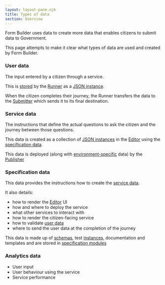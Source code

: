 ```yaml
---
layout: layout-pane.njk
title: Types of data
section: Overview
---
```


Form Builder uses data to create more data that enables citizens to submit data to Government.

This page attempts to make it clear what types of data are used and created by Form Builder.


### User data

The input entered by a citizen through a service.

This is [stored](/overview/storage#user-data) by the [Runner](/process/runner) as a [JSON instance](/glossay#instance).

When the citizen completes their journey, the Runner transfers the data to the [Submitter](/process/sunmitter) which sends it to its final destination.


### Service data

The instructions that define the actual questions to ask the citizen and the journey between those questions.

This data is created as a collection of [JSON instances](/glossay#instance) in the [Editor](/process/editor) using the [specification data](#specification-data).

This data is deployed (along with [environment-specific](/glossary#environemnt) data) by the [Publisher](/process/publisher)


### Specification data

This data provides the instructions how to create the [service data](#service-data).

It also details:

  - how to render the [Editor](/process/editor) UI
  - how and where to deploy the service
  - what other services to interact with
  - how to render the citizen-facing service
  - how to validate [user data](#user-data)
  - where to send the user data at the completion of the journey

This data is made up of [schemas](/glossary#schema), test [instances](/glossary#instance), documentation and templates and are stored in [specification modules](/overview/storage#specification-data)

### Analytics data

  - User input
  - User behaviour using the service
  - Service performance






